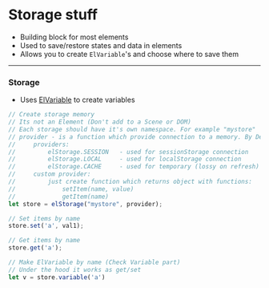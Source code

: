 # Storage stuff

* Building block for most elements
* Used to save/restore states and data in elements
* Allows you to create `ElVariable`'s and choose where to save them

---


### Storage
* Uses [ElVariable](ElVariable.md) to create variables
```js
// Create storage memory
// Its not an Element (Don't add to a Scene or DOM)
// Each storage should have it's own namespace. For example "mystore"
// provider - is a function which provide connection to a memory. By Default: () => sessionStorage
//     providers:
//         elStorage.SESSION   - used for sessionStorage connection
//         elStorage.LOCAL     - used for localStorage connection
//         elStorage.CACHE     - used for temporary (lossy on refresh) connection
//     custom provider:
//         just create function which returns object with functions:
//             setItem(name, value)
//             getItem(name)
let store = elStorage("mystore", provider);

// Set items by name
store.set('a', val1);

// Get items by name
store.get('a');

// Make ElVariable by name (Check Variable part)
// Under the hood it works as get/set
let v = store.variable('a')
```
